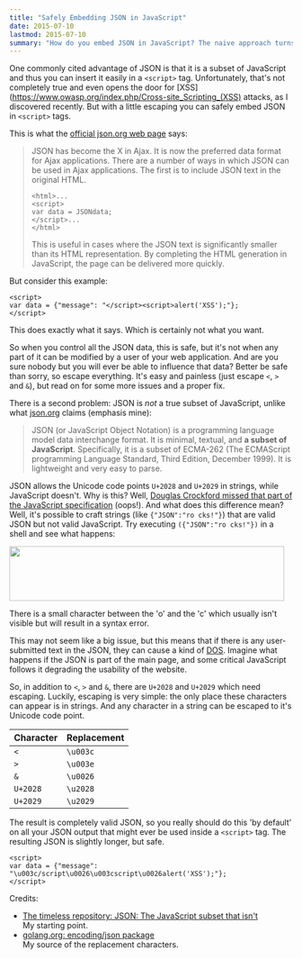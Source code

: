 ```yaml
---
title: "Safely Embedding JSON in JavaScript"
date: 2015-07-10
lastmod: 2015-07-10
summary: "How do you embed JSON in JavaScript? The naive approach turns out to have a XSS and DoS vulnerability, but this is easily fixed with a simple filter."
---
```

One commonly cited advantage of JSON is that it is a subset of JavaScript and thus you can insert it easily in a `<script>` tag. Unfortunately, that's not completely true and even opens the door for [XSS](https://www.owasp.org/index.php/Cross-site_Scripting_(XSS) attacks, as I discovered recently. But with a little escaping you can safely embed JSON in `<script>` tags.

This is what the [official json.org web page](http://www.json.org/fatfree.html) says:

> JSON has become the X in Ajax. It is now the preferred data format for Ajax applications. There are a number of ways in which JSON can be used in Ajax applications. The first is to include JSON text in the original HTML.
> 
> ```markup
> <html>...
> <script>
> var data = JSONdata;
> </script>...
> </html>
> ```
> 
> This is useful in cases where the JSON text is significantly smaller than its HTML representation. By completing the HTML generation in JavaScript, the page can be delivered more quickly.

But consider this example:

```markup
<script>
var data = {"message": "</script><script>alert('XSS');"};
</script>
```

This does exactly what it says. Which is certainly not what you want.

So when you control all the JSON data, this is safe, but it's not when any part of it can be modified by a user of your web application. And are you sure nobody but you will ever be able to influence that data? Better be safe than sorry, so escape everything. It's easy and painless (just escape `<`, `>` and `&`), but read on for some more issues and a proper fix.

There is a second problem: JSON is *not* a true subset of JavaScript, unlike what [json.org](http://www.json.org/fatfree.html) claims (emphasis mine):

> JSON (or JavaScript Object Notation) is a programming language model data interchange format. It is minimal, textual, and **a subset of JavaScript**. Specifically, it is a subset of ECMA-262 (The ECMAScript programming Language Standard, Third Edition, December 1999). It is lightweight and very easy to parse.

JSON allows the Unicode code points `U+2028` and `U+2029` in strings, while JavaScript doesn't. Why is this? Well, [Douglas Crockford missed that part of the JavaScript specification](https://www.youtube.com/watch?v=hQVTIJBZook&t=59m07s) (oops!). And what does this difference mean? Well, it's possible to craft strings (like `{"JSON":"ro cks!"}`) that are valid JSON but not valid JavaScript. Try executing `({"JSON":"ro cks!"})` in a shell and see what happens:

<img src="/assets/json-javascript-syntaxerror.png" width="489" height="97"/>

There is a small character between the 'o' and the 'c' which usually isn't visible but will result in a syntax error.

This may not seem like a big issue, but this means that if there is any user-submitted text in the JSON, they can cause a kind of [DOS](https://www.owasp.org/index.php/Denial_of_Service). Imagine what happens if the JSON is part of the main page, and some critical JavaScript follows it degrading the usability of the website.

So, in addition to `<`, `>` and `&`, there are `U+2028` and `U+2029` which need escaping. Luckily, escaping is very simple: the only place these characters can appear is in strings. And any character in a string can be escaped to it's Unicode code point.

Character | Replacement
----------- | ----------
`<` | `\u003c`
`>` | `\u003e`
`&` | `\u0026`
`U+2028` | `\u2028`
`U+2029` | `\u2029`

The result is completely valid JSON, so you really should do this 'by default' on all your JSON output that might ever be used inside a `<script>` tag. The resulting JSON is slightly longer, but safe.

```markup
<script>
var data = {"message": "\u003c/script\u0026\u003cscript\u0026alert('XSS');"};
</script>
```

Credits:

  * [The timeless repository: JSON: The JavaScript subset that isn't](http://timelessrepo.com/json-isnt-a-javascript-subset)  
    My starting point.
  * [golang.org: encoding/json package](http://golang.org/pkg/encoding/json/#HTMLEscape)  
    My source of the replacement characters.
